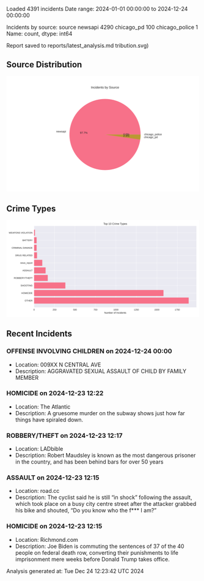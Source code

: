 
Loaded 4391 incidents
Date range: 2024-01-01 00:00:00 to 2024-12-24 00:00:00

Incidents by source:
source
newsapi           4290
chicago_pd         100
chicago_police       1
Name: count, dtype: int64

Report saved to reports/latest_analysis.md
tribution.svg)

## Source Distribution
![Source Distribution](images/source_distribution.svg)

## Crime Types
![Crime Types](images/crime_types.svg)

## Recent Incidents

### OFFENSE INVOLVING CHILDREN on 2024-12-24 00:00
- Location: 009XX N CENTRAL AVE
- Description: AGGRAVATED SEXUAL ASSAULT OF CHILD BY FAMILY MEMBER


### HOMICIDE on 2024-12-23 12:22
- Location: The Atlantic
- Description: A gruesome murder on the subway shows just how far things have spiraled down.


### ROBBERY/THEFT on 2024-12-23 12:17
- Location: LADbible
- Description: Robert Maudsley is known as the most dangerous prisoner in the country, and has been behind bars for over 50 years


### ASSAULT on 2024-12-23 12:15
- Location: road.cc
- Description: The cyclist said he is still “in shock” following the assault, which took place on a busy city centre street after the attacker grabbed his bike and shouted, “Do you know who the f*** I am?”


### HOMICIDE on 2024-12-23 12:15
- Location: Richmond.com
- Description: Joe Biden is commuting the sentences of 37 of the 40 people on federal death row, converting their punishments to life imprisonment mere weeks before Donald Trump takes office.

Analysis generated at: Tue Dec 24 12:23:42 UTC 2024
